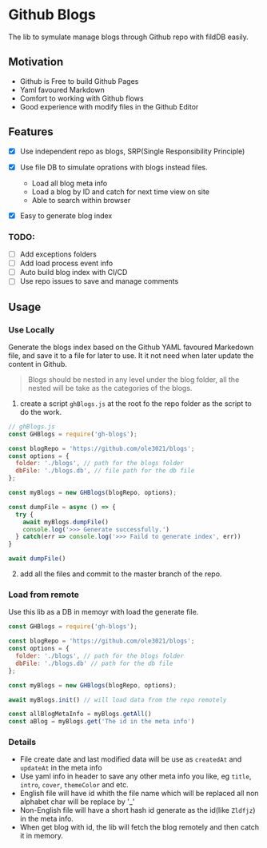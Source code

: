 # Github Blogs

The lib to symulate manage blogs through Github repo with fildDB easily.

## Motivation

* Github is Free to build Github Pages
* Yaml favoured Markdown
* Comfort to working with Github flows
* Good experience with modify files in the Github Editor

## Features

* [x] Use independent repo as blogs, SRP(Single Responsibility Principle)
* [x] Use file DB to simulate oprations with blogs instead files.

  * Load all blog meta info
  * Load a blog by ID and catch for next time view on site
  * Able to search within browser

* [x] Easy to generate blog index

### TODO:

* [ ] Add exceptions folders
* [ ] Add load process event info
* [ ] Auto build blog index with CI/CD
* [ ] Use repo issues to save and manage comments

## Usage

### Use Locally

Generate the blogs index based on the Github YAML favoured Markedown file, and save it to a file for later to use. It it not need when later update the content in Github.

> Blogs should be nested in any level under the blog folder, all the nested will be take as the categories of the blogs.

1.  create a script `ghBlogs.js` at the root fo the repo folder as the script to do the work.

```js
// ghBlogs.js
const GHBlogs = require('gh-blogs');

const blogRepo = 'https://github.com/ole3021/blogs';
const options = {
  folder: './blogs', // path for the blogs folder
  dbFile: './blogs.db', // file path for the db file
};

const myBlogs = new GHBlogs(blogRepo, options);

const dumpFile = async () => {
  try {
    await myBlogs.dumpFile()
    console.log('>>> Generate successfully.')
  } catch(err => console.log('>>> Faild to generate index', err))
}

await dumpFile()
```

2.  add all the files and commit to the master branch of the repo.

### Load from remote

Use this lib as a DB in memoyr with load the generate file.

```js
const GHBlogs = require('gh-blogs');

const blogRepo = 'https://github.com/ole3021/blogs';
const options = {
  folder: './blogs', // path for the blogs folder
  dbFile: './blogs.db' // path for the db file
};

const myBlogs = new GHBlogs(blogRepo, options);

await myBlogs.init() // will load data from the repo remotely

const allBlogMetaInfo = myBlogs.getAll()
const aBlog = myBlogs.get('The id in the meta info')
```

### Details

* File create date and last modified data will be use as `createdAt` and `updateAt` in the meta info
* Use yaml info in header to save any other meta info you like, eg `title`, `intro`, `cover`, `themeColor` and etc.
* English file will have id whith the file name which will be replaced all non alphabet char will be replace by '\_'
* Non-English file will have a short hash id generate as the id(like `Zldfjz`) in the meta info.
* When get blog with id, the lib will fetch the blog remotely and then catch it in memory.
